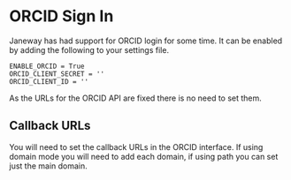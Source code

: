 # ORCID Sign In

Janeway has had support for ORCID login for some time. It can be enabled
by adding the following to your settings file.

    ENABLE_ORCID = True
    ORCID_CLIENT_SECRET = ''
    ORCID_CLIENT_ID = ''

As the URLs for the ORCID API are fixed there is no need to set them.

## Callback URLs

You will need to set the callback URLs in the ORCID interface. If using
domain mode you will need to add each domain, if using path you can set
just the main domain.

